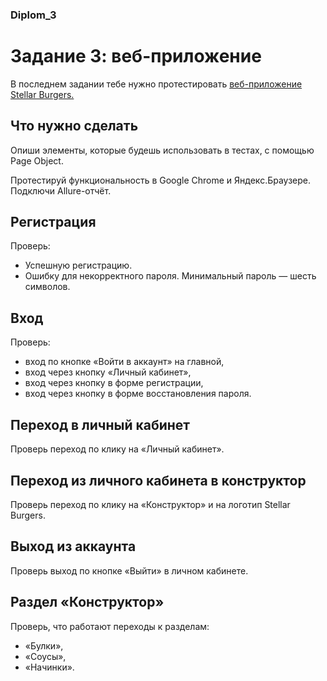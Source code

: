 ### **Diplom_3**

# Задание 3: веб-приложение

В последнем задании тебе нужно протестировать [веб-приложение Stellar Burgers.](https://stellarburgers.nomoreparties.site/)

## **Что нужно сделать**

Опиши элементы, которые будешь использовать в тестах, с помощью Page Object.

Протестируй функциональность в Google Chrome и Яндекс.Браузере. Подключи Allure-отчёт.

## **Регистрация**

Проверь:
* Успешную регистрацию.
* Ошибку для некорректного пароля. Минимальный пароль — шесть символов.

## **Вход**

Проверь:
* вход по кнопке «Войти в аккаунт» на главной,
* вход через кнопку «Личный кабинет»,
* вход через кнопку в форме регистрации,
* вход через кнопку в форме восстановления пароля.

## **Переход в личный кабинет**

Проверь переход по клику на «Личный кабинет».

## **Переход из личного кабинета в конструктор**

Проверь переход по клику на «Конструктор» и на логотип Stellar Burgers.

## **Выход из аккаунта**

Проверь выход по кнопке «Выйти» в личном кабинете.

## **Раздел «Конструктор»**

Проверь, что работают переходы к разделам:
* «Булки»,
* «Соусы»,
* «Начинки».